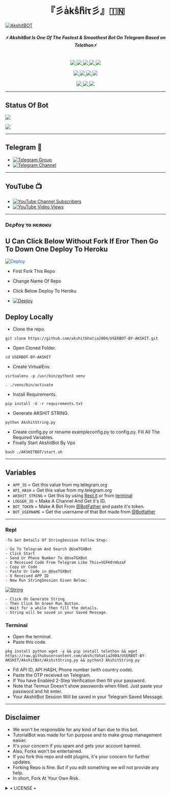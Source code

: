 <h1 align="center">
<b> 『彡aͥksͣhͫᎥτ彡』🇮🇳 </b>
</h1>

[![AkshitBOT](https://telegra.ph/file/f6f6f8006a1861383c566.jpg)](https://github.com/Akshit-OP/USERBOT-BY-AKSHIT)

<h6 align="center">
  <b>⚡ AkshitBot Is One Of The Fastest & Smoothest Bot On Telegram Based on Telethon⚡</b>
</h6>

<p align="center">
<a href="https://github.com/akshitbhatia2004/USERBOTBYAKSHIT" alt="GitHub closed issues"> <img src="https://img.shields.io/github/issues-closed-raw/akshitbhatia2004/USERBOTBYAKSHIT?style=flat&logo=github&color=success" /> </a>
<a href="https://github.com/akshitbhatia2004/USERBOTBYAKSHIT/graphs/contributors" alt="GitHub contributors"> <img src="https://img.shields.io/github/contributors/akshitbhatia2004/USERBOTBYAKSHIT?style=flat&logo=github" /> </a>
<a href="https://github.com/akshitbhatia2004/USERBOTBYAKSHIT/network/members" alt="GitHub forks"> <img src="https://img.shields.io/github/forks/akshitbhatia2004/USERBOTBYAKSHIT?label=Forks&logo=github" /> </a>
<a href="https://github.com/akshitbhatia2004/USERBOTBYAKSHIT" alt="GitHub closed pull requests"> <img src="https://img.shields.io/github/issues-pr-closed-raw/akshitbhatia2004/USERBOTBYAKSHIT?color=success" /> </a>
<a href="https://github.com/akshitbhatia2004/USERBOTBYAKSHIT" alt="GitHub issues"> <img src="https://img.shields.io/github/issues-raw/akshitbhatia2004/USERBOTBYAKSHIT?style=flat&logo=github&color=yellow" /> </a>
</p>
<p align="center">
<a href="https://www.python.org/" alt="made-with-python"> <img src="https://img.shields.io/badge/Made%20with-Python-1f425f.svg?style=flat&logo=python&color=blue" /> </a>
<a href="https://github.com/akshitbhatia2004/USERBOTBYAKSHIT" alt="Docker!"> <img src="https://aleen42.github.io/badges/src/docker.svg" /> </a>
<a href="https://github.com/akshitbhatia2004/USERBOTBYAKSHIT" alt="GitHub repo size"> <img src="https://img.shields.io/github/repo-size/akshitbhatia2004/USERBOTBYAKSHIT" /> </a>
<a href="https://github.com/akshitbhatia2004/USERBOTBYAKSHIT/blob/master/LICENSE" alt="GPLv3 license"> <img src="https://img.shields.io/badge/License-GPLv3-blue.svg" /> </a>
</p>
<p align="center">
<a href="https://t.me/AKSHIT_USERBOT" alt="Telegram!"> <img src="https://aleen42.github.io/badges/src/telegram.svg" /> </a>
<a href="https://github.com/akshitbhatia2004/USERBOTBYAKSHIT/graphs/commit-activity" alt="Maintenance"> <img src="https://img.shields.io/badge/Maintained%3F-yes-green.svg" /> </a>
<a href="https://makeapullrequest.com" alt="PRs Welcome"> <img src="https://img.shields.io/badge/PRs-welcome-brightgreen.svg?style=flat-square" /> </a>
</p>

------
## Status Of Bot 
<p align="left">
    <a href="https://github.com/akshitbhatia2004/USERBOTBYAKSHIT/network/members"><img src="https://img.shields.io/github/forks/akshitbhatia2004/USERBOTBYAKSHIT?label=Forks&logoColor=Black&style=social"></a><p align="left"><a href="https://github.com/akshitbhatia2004/USERBOTBYAKSHIT/stargazers"><img src="https://img.shields.io/github/stars/akshitbhatia2004/USERBOTBYAKSHIT?logoColor=Blue&style=social"></a><p align="left"><a href="https://github.com/akshitbhatia2004/USERBOTBYAKSHIT"></a><p align="left"><a href="https://github.com/akshitbhatia2004/USERBOTBYAKSHIT?"></a>

------
## Telegram 🏪
- [![Telegram Group](https://img.shields.io/badge/Telegram-Group-brightgreen)](https://t.me/AKSHIT_USERBOT)
- [![Telegram Channel](https://img.shields.io/badge/Telegram-Channel-brightgreen)](https://t.me/OFFICIAL_USERBOTBYAKSHIT)

------
## YouTube 📺
- [![YouTube Channel Subscribers](https://img.shields.io/youtube/channel/subscribers/UCvp8PY25PTRhFDZjLv3sVfg?style=social)](https://youtube.com/channel/UC-rJP_x5jyakSorv6Acewqw)
- [![YouTube Video Views](https://img.shields.io/youtube/views/9dQgdUJfk_k?label=Tutorial+•+Heroku+•&style=social)](https://youtube.com/channel/UC-rJP_x5jyakSorv6Acewqw)

------------
<h3> Dєρℓογ το нєяοκυ </h3>

## U Can Click Below Without Fork If Eror Then Go To Down One Deploy To Heroku

<a href="https://heroku.com/deploy/" rel="nofollow" style="background-color: initial; box-sizing: border-box; color: #0366d6; text-decoration-line: none;"><img alt="Deploy" data-canonical-src="https://www.herokucdn.com/deploy/button.svg" src="https://camo.githubusercontent.com/83b0e95b38892b49184e07ad572c94c8038323fb/68747470733a2f2f7777772e6865726f6b7563646e2e636f6d2f6465706c6f792f627574746f6e2e737667" style="border-style: none; box-sizing: initial; max-width: 100%;" /></a></div>
</a>

- First Fork This Repo

- Change Name Of Repo

- Click Below Deploy To Heroku


- [![Deploy](https://telegra.ph/file/1ded5ead2f8cc5828897a.jpg)](https://heroku.com/deploy/)

## Deploy Locally

- Clone the repo. 

`git clone https://github.com/akshitbhatia2004/USERBOT-BY-AKSHIT.git`
- Open Cloned Folder.

`cd USERBOT-BY-AKSHIT`
- Create VirtualEnv.

`virtualenv -p /usr/bin/python3 venv`

`. ./venv/bin/activate`
- Install Requirements.

`pip install -U -r requirements.txt`
- Generate AKSHIT STRING.

`python AkshitString.py`
- Create config.py or rename exampleconfig.py to config.py. Fill All The Required Variables.
- Finally Start AkshitBot By Vps

`bash ./AKSHITBOT/start.sh`

---------

## Variables

- `APP_ID`  =  Get this value from my.telegram.org
- `API_HASH`  =  Get this value from my.telegram.org
- `AKSHIT_STRING`  =  Get this by using [Repl.it](#Repl) or from [terminal](#Terminal)
- `LOGGER_ID`  =  Make A Channel And Get it's ID.
- `BOT_TOKEN`  =  Make A Bot From [@BotFather](https://t.me/botfather) and paste it's token.
- `BOT_USERNAME`  =  Get the username of that Bot made from [@Botfather](https://t.me/botfather)

------
### Repl


    -To Get Details Of StringSession Follow Step: 

    - Go To Telegram And Search @UseTGXBot
    - Click Start
    - Send Ur Phone Number To @UseTGXBot
    - U Received Code From Telegram Like This=VGFK0rHbzaF
    - Copy Ur Code
    - Paste Ur Code in @UseTGXBot
    - U Received APP ID
    - Now Run StringSession Given Below:
   

[![String](https://telegra.ph/file/6a82a3b4915a360acb2aa.jpg)](https://replit.com/@AkshitBhatia/USERBOTBYAKSHIT#main.py) 

    - Click On Generate String
    - Then Click On Green Run Button.
    - Wait for a while then fill the details.
    - String will be saved in your Saved Message.


### Terminal
- Open the terminal.
- Paste this code.

`pkg install python wget -y && pip install telethon && wget https://raw.githubusercontent.com/akshitbhatia2004/USERBOT-BY-AKSHIT/AkshitBot/AkshitString.py && python3 AkshitString.py`
- Fill API ID, API HASH, Phone number (with country code).
- Paste the OTP received on Telegram.
- If You have Enabled 2-Step Verification then fill your password.
- Note that Termux Doesn't show passwords when filled. Just paste your password and hit enter.
- Your AkshitBot Session Will be saved in your Telegram Saved Message.


------
## Disclaimer
- We won't be responsible for any kind of ban due to this bot.
- TutorialBot was made for fun purpose and to make group management easier.
- It's your concern if you spam and gets your account banned.
- Also, Forks won't be entertained.
- If you fork this repo and edit plugins, it's your concern for further updates.
- Forking Repo is fine. But if you edit something we will not provide any help.
- In short, Fork At Your Own Risk.

<details>

  <summary> • LICENSE • </summary>

![](https://www.gnu.org/graphics/gplv3-or-later.png)

Akshit-OS

Poject [AkshitBOT](https://github.com/akshitbhatia2004/USERBOTBYAKSHIT) is free software: you can redistribute it and/or modify

it under the terms of the GNU General Public License as published by

the Free Software Foundation, either version 3 of the License, or

(at your option) any later version.

This program is distributed in the hope that it will be useful,

but WITHOUT ANY WARRANTY; without even the implied warranty of

MERCHANTABILITY or FITNESS FOR A PARTICULAR PURPOSE.  See the

GNU General Public License for more details.

You should have received a copy of the GNU General Public License

along with this program. If not, see <https://www.gnu.org/licenses/>.

</details>
